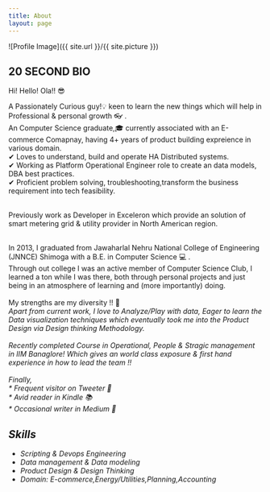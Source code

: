 ```yaml
---
title: About
layout: page
---
```

![Profile Image]({{ site.url }}/{{ site.picture }})

<h2>  20 SECOND BIO </h2>
<p>Hi! Hello! Ola!! 😎 </p>
<p>
A Passionately Curious guy!💡  keen to learn the new things which will help in Professional & personal growth 👓  . <br/> 
An Computer Science graduate,🎓  currently associated with an E-commerce Comapnay, having 4+ years of product building expreience in various domain.
<br/>
✔ Loves to understand, build and operate HA Distributed systems. <br/>
✔ Working as Platform Operational Engineer role to create an data models, DBA best practices. <br/> 
✔ Proficient problem solving, troubleshooting,transform the business requirement into tech feasibility. <br/>

<br/>

Previously work as Developer in Exceleron which provide an solution of smart metering grid & utility provider in North American region. 
<br/>

<br/>
In 2013, I graduated from Jawaharlal Nehru National College of Engineering (JNNCE) Shimoga with a B.E. in Computer Science ‍💻 .  
<br/>
Through out college I was an active member of Computer Science Club, I learned a ton while I was there, both through personal projects and just being in an atmosphere of learning and (more importantly) doing.
<br/>

<br/>
My strengths are my diversity !! 👀  <br/>
<i>Apart from current work, I love to Analyze/Play with data, Eager to learn the Data visualization techniques 
which eventually took me into the Product Design via Design thinking Methodology.
<br/>
<br/>
 Recently completed Course in Operational, People & Stragic management in IIM Banaglore! 
Which gives an world class exposure & first hand experience in how to lead the team !!
<i/><br/>
<br/>
Finally, <br/>
* Frequent visitor on Tweeter 📲 <br/>
* Avid reader in Kindle     📚    <br/>
* Occasional writer in Medium 📝 <br/>





<h2>Skills</h2>

<ul class="skill-list">
	<li> Scripting & Devops Engineering</li>
	<li>Data management & Data modeling</li>
	<li>Product Design & Design Thinking</li>
        <li>Domain: E-commerce,Energy/Utilities,Planning,Accounting </li>
</ul>
